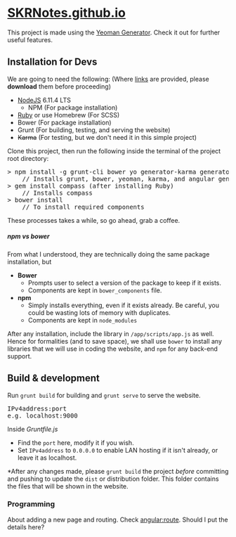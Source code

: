 # [SKRNotes.github.io](https://skrnotes.github.io)

This project is made using the [Yeoman Generator](https://github.com/yeoman/generator-angular). Check it out for further useful features. 
## Installation for Devs
We are going to need the following: (Where [links]() are provided, please **download** them before proceeding)
* [NodeJS](https://nodejs.org/en/) 6.11.4 LTS
  * NPM (For package installation)
* [Ruby](https://rubyinstaller.org/downloads/) or use Homebrew (For SCSS)
* Bower (For package installation)
* Grunt (For building, testing, and serving the website)
* ~~Karma~~ (For testing, but we don't need it in this simple project)

Clone this project, then run the following inside the terminal of the project root directory:
<pre>
> npm install -g grunt-cli bower yo generator-karma generator-angular
    // Installs grunt, bower, yeoman, karma, and angular generator.
> gem install compass (after installing Ruby)
    // Installs compass
> bower install
    // To install required components
</pre>
These processes takes a while, so go ahead, grab a coffee.

##### npm vs bower
From what I understood, they are technically doing the same package installation, but
* **Bower** 
  * Prompts user to select a version of the package to keep if it exists. 
  * Components are kept in `bower_components` file.
* **npm** 
  * Simply installs everything, even if it exists already. Be careful, you could be wasting lots of memory with duplicates. 
  * Components are kept in `node_modules`

After any installation, include the library in `/app/scripts/app.js` as well. <br>
Hence for formalities (and to save space), we shall use `bower` to install any libraries that we will use in coding the website, and `npm` for any back-end support. 

## Build & development
Run `grunt build` for building and `grunt serve` to serve the website.

<pre>
IPv4address:port
e.g. localhost:9000
</pre>
Inside *Gruntfile.js*
* Find the `port` here, modify it if you wish. <br>
* Set `IPv4address` to `0.0.0.0` to enable LAN hosting if it isn't already, or leave it as localhost.

*After any changes made, please `grunt build` the project *before* committing and pushing to update the `dist` or distribution folder. This folder contains the files that will be shown in the website.

### Programming
About adding a new page and routing. Check [angular:route](https://github.com/yeoman/generator-angular#route). Should I put the details here?
